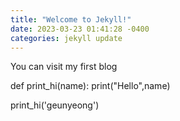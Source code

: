 ```yaml
---
title: "Welcome to Jekyll!"
date: 2023-03-23 01:41:28 -0400
categories: jekyll update
---
```


You can visit my first blog

def print_hi(name):
print("Hello",name)

print_hi('geunyeong')
